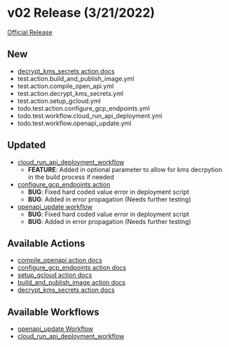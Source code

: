 # v02 Release (3/21/2022)
[Official Release](https://github.com/Auddia/cicd/releases/tag/v0)

## New
* [decrypt_kms_secrets action docs](../../actions/decrypt_kms_secrets/README.md)
* test.action.build_and_publish_image.yml
* test.action.compile_open_api.yml
* test.action.decrypt_kms_secrets.yml
* test.action.setup_gcloud.yml
* todo.test.action.configure_gcp_endpoints.yml
* todo.test.workflow.cloud_run_api_deployment.yml
* todo.test.workflow.openapi_update.yml

## Updated
* [cloud_run_api_deployment_workflow](../../docs/workflows/cloud_run_api_deployment.md)
  * **FEATURE**: Added in optional parameter to allow for kms decrpytion in the build process if needed
* [configure_gcp_endpoints action](../../actions/configure_gcp_endpoints/README.md)  
  * **BUG**: Fixed hard coded value error in deployment script
  * **BUG**: Added in error propagation (Needs further testing)
* [openapi_update workflow](../../docs/workflows/openapi_update.md)  
  * **BUG**: Fixed hard coded value error in deployment script
  * **BUG**: Added in error propagation (Needs further testing)

## Available Actions
* [compile_openapi action docs](../../actions/compile_openapi/README.md)
* [configure_gcp_endpoints action docs](../../actions/configure_gcp_endpoints/README.md)
* [setup_gcloud action docs](../../actions/setup_gcloud/README.md)
* [build_and_publish_image action docs](../../actions/build_and_publish_image/README.md)
* [decrypt_kms_secrets action docs](../../actions/decrypt_kms_secrets/README.md)

## Available Workflows
* [openapi_update Workflow](../../docs/workflows/openapi_update.md)
* [cloud_run_api_deployment_workflow](../../docs/workflows/cloud_run_api_deployment.md)